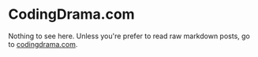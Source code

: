 # CodingDrama.com

Nothing to see here. Unless you're prefer to read raw markdown posts, go to [codingdrama.com](http://taufanaditya.com/).
